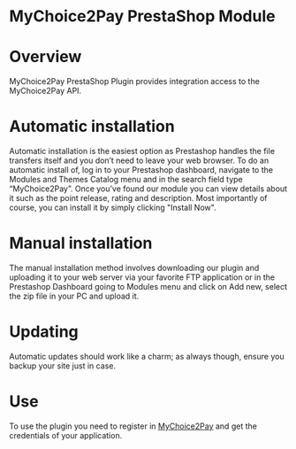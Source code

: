 # MyChoice2Pay PrestaShop Module


# Overview

MyChoice2Pay PrestaShop Plugin provides integration access to the MyChoice2Pay API.

# Automatic installation

Automatic installation is the easiest option as Prestashop handles the file transfers itself and you don’t need to leave your web browser. To
do an automatic install of, log in to your Prestashop dashboard, navigate to the Modules and Themes Catalog menu and in the search field type “MyChoice2Pay”. Once you’ve found our module you can view details about it such as the point release, rating and description. Most importantly of course, you can install it by simply clicking \"Install Now\".

# Manual installation

The manual installation method involves downloading our plugin and uploading it to your web server via your favorite FTP application or in the Prestashop Dashboard going to Modules menu and click on Add new, select the zip file in your PC and upload it.

# Updating

Automatic updates should work like a charm; as always though, ensure you backup your site just in case.

# Use

To use the plugin you need to register in [MyChoice2Pay](https://www.mychoice2pay.com) and get the credentials of your application.
